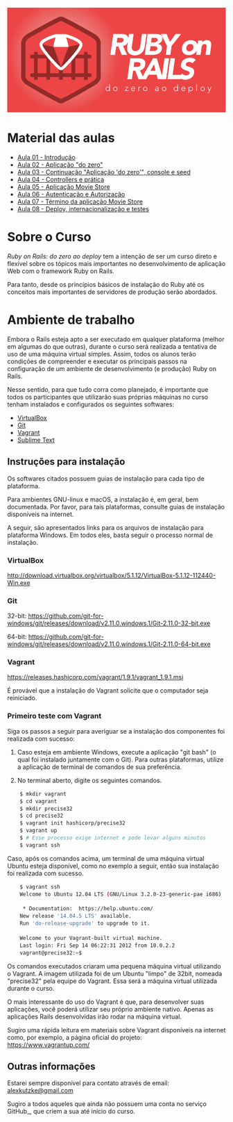 [//]: # (Title:	Curso Ruby on Rails: do zero ao deploy)
[//]: # (Author:	Prof. Dr. Alexander Robert Kutzke)
[//]: # (Date:		06/02/2017)

![Logo do Curso](logo.png "Logo do Curso")

# Material das aulas

* [Aula 01 - Introdução](01.html)
* [Aula 02 - Aplicação "do zero"](02.html)
* [Aula 03 - Continuação "Aplicação 'do zero'", console e seed](03.html)
* [Aula 04 - Controllers e prática](04.html)
* [Aula 05 - Aplicação Movie Store](05.html)
* [Aula 06 - Autenticação e Autorização](06.html)
* [Aula 07 - Término da aplicação Movie Store](07.html)
* [Aula 08 - Deploy, internacionalização e testes](08.html)

# Sobre o Curso

*Ruby on Rails: do zero ao deploy* tem a intenção de ser um curso direto e flexível sobre os tópicos mais importantes no desenvolvimento de aplicação Web com o framework Ruby on Rails.

Para tanto, desde os princípios básicos de instalação do Ruby até os conceitos mais importantes de servidores de produção serão abordados.

# Ambiente de trabalho

Embora o Rails esteja apto a ser executado em qualquer plataforma (melhor em algumas do que outras), durante o curso será realizada a tentativa de uso de uma máquina virtual simples. Assim, todos os alunos terão condições de compreender e executar os principais passos na configuração de um ambiente de desenvolvimento (e produção) Ruby on Rails.

Nesse sentido, para que tudo corra como planejado, é importante que todos os participantes que utilizarão suas próprias máquinas no curso tenham instalados e configurados os seguintes softwares:

* [VirtualBox]
* [Git]
* [Vagrant]
* [Sublime Text]

## Instruções para instalação

Os softwares citados possuem guias de instalação para cada tipo de plataforma.

Para ambientes GNU-linux e macOS, a instalação é, em geral, bem documentada.
Por favor, para tais plataformas, consulte guias de instalação disponíveis na internet.

A seguir, são apresentados links para os arquivos de instalação para plataforma Windows. Em todos eles, basta seguir o processo normal de instalação.

### VirtualBox

http://download.virtualbox.org/virtualbox/5.1.12/VirtualBox-5.1.12-112440-Win.exe

### Git

32-bit:
https://github.com/git-for-windows/git/releases/download/v2.11.0.windows.1/Git-2.11.0-32-bit.exe

64-bit:
https://github.com/git-for-windows/git/releases/download/v2.11.0.windows.1/Git-2.11.0-64-bit.exe

### Vagrant

https://releases.hashicorp.com/vagrant/1.9.1/vagrant_1.9.1.msi

É provável que a instalação do Vagrant solicite que o computador seja reiniciado.

### Primeiro teste com Vagrant

Siga os passos a seguir para averiguar se a instalação dos componentes foi realizada com sucesso:

1) Caso esteja em ambiente Windows, execute a aplicação "git bash" (o qual foi instalado juntamente com o Git). Para outras plataformas, utilize a aplicação de terminal de comandos de sua preferência.

2) No terminal aberto, digite os seguintes comandos.

```bash
	$ mkdir vagrant
	$ cd vagrant
	$ mkdir precise32
	$ cd precise32
	$ vagrant init hashicorp/precise32
	$ vagrant up
	$ # Esse processo exige internet e pode levar alguns minutos
	$ vagrant ssh
```

Caso, após os comandos acima, um terminal de uma máquina virtual Ubuntu esteja disponível, como no exemplo a seguir, então sua instalação foi realizada com sucesso.

```bash
	$ vagrant ssh
	Welcome to Ubuntu 12.04 LTS (GNU/Linux 3.2.0-23-generic-pae i686)

	 * Documentation:  https://help.ubuntu.com/
	New release '14.04.5 LTS' available.
	Run 'do-release-upgrade' to upgrade to it.

	Welcome to your Vagrant-built virtual machine.
	Last login: Fri Sep 14 06:22:31 2012 from 10.0.2.2
	vagrant@precise32:~$
```

Os comandos executados criaram uma pequena máquina virtual utilizando o Vagrant. A imagem utilizada foi de um Ubuntu "limpo" de 32bit, nomeada "precise32" pela equipe do Vagrant. Essa será a máquina virtual utilizada durante o curso.

O mais interessante do uso do Vagrant é que, para desenvolver suas aplicações, você poderá utilizar seu próprio ambiente nativo. Apenas as aplicações Rails desenvolvidas irão rodar na máquina virtual.

Sugiro uma rápida leitura em materiais sobre Vagrant disponíveis na internet como, por exemplo, a página oficial do projeto: https://www.vagrantup.com/

## Outras informações

Estarei sempre disponível para contato através de email: alexkutzke@gmail.com

Sugiro a todos aqueles que ainda não possuem uma conta no serviço GitHub_, que criem a sua até início do curso.

[VirtualBox]: https://www.virtualbox.org/wiki/Downloads
[Git]: https://git-scm.com/downloads
[Vagrant]: https://www.vagrantup.com/
[Sublime Text]: https://www.sublimetext.com/
[GitHub]: http://www.github.com
